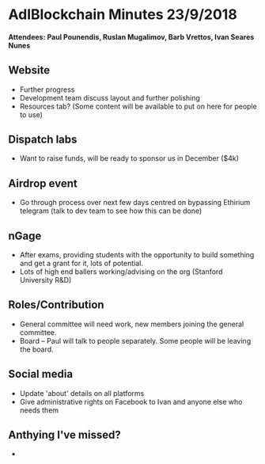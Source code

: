 # AdlBlockchain Minutes 23/9/2018

#### Attendees: Paul Pounendis, Ruslan Mugalimov, Barb Vrettos, Ivan Seares Nunes  

## Website
- Further progress
- Development team discuss  layout and further polishing
- Resources tab? (Some content will be available to put on here for people to use)
## Dispatch labs
- Want to raise funds, will be ready to sponsor us in December ($4k)
## Airdrop event
- Go through process over next few days centred on bypassing Ethirium telegram (talk to dev team to see how this can be done)
## nGage
- After exams, providing students with the opportunity to build something and get a grant for it, lots of potential. 
- Lots of high end ballers working/advising on the org (Stanford University R&D)
## Roles/Contribution
- General committee will need work, new members joining the general committee.
- Board – Paul will talk to people separately. Some people will be leaving the board.
## Social media
- Update 'about' details on all platforms
- Give administrative rights on Facebook to Ivan and anyone else who needs them

## Anthying I've missed?
- <blank>
